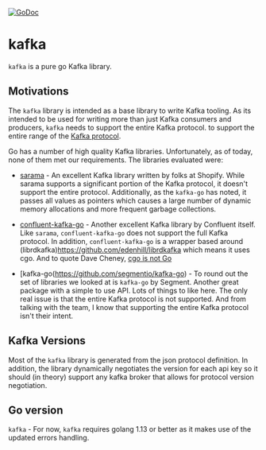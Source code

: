 [![GoDoc](https://godoc.org/github.com/savaki/kafka?status.svg)](https://godoc.org/github.com/savaki/kafka)

# kafka

`kafka` is a pure go Kafka library.

## Motivations

The `kafka` library is intended as a base library to write Kafka tooling.  As its intended
to be used for writing more than just Kafka consumers and producers, `kafka` needs to 
support the entire Kafka protocol. 
to support the entire range of the [Kafka protocol](https://kafka.apache.org/protocol).   

Go has a number of high quality Kafka libraries.  Unfortunately, as of today, none of them 
met our requirements.  The libraries evaluated were:

* [sarama](https://shopify.github.io/sarama/) - An excellent Kafka library written by folks
at Shopify.  While sarama supports a significant portion of the Kafka protocol, it doesn't
support the entire protocol.  Additionally, as the `kafka-go` has noted, it passes all values
as pointers which causes a large number of dynamic memory allocations and more frequent
garbage collections.   

* [confluent-kafka-go](https://github.com/confluentinc/confluent-kafka-go) - Another excellent
Kafka library by Confluent itself.  Like `sarama`, `confluent-kafka-go` does not support the
full Kafka protocol.  In addition, `confluent-kafka-go` is a wrapper based around 
(librdkafka)https://github.com/edenhill/librdkafka which means it uses cgo.  And to quote
Dave Cheney, [cgo is not Go](https://dave.cheney.net/2016/01/18/cgo-is-not-go)

* [kafka-go(https://github.com/segmentio/kafka-go) - To round out the set of libraries we
looked at is `kafka-go` by Segment.  Another great package with a simple to use API.  Lots of
things to like here.  The only real issue is that the entire Kafka protocol is not supported.
And from talking with the team, I know that supporting the entire Kafka protocol isn't their
intent.

## Kafka Versions

Most of the `kafka` library is generated from the json protocol definition.  In addition, 
the library dynamically negotiates the version for each api key so it should (in theory)
support any kafka broker that allows for protocol version negotiation.

## Go version

`kafka` - For now, `kafka` requires golang 1.13 or better as it makes use of the updated
errors handling.  
